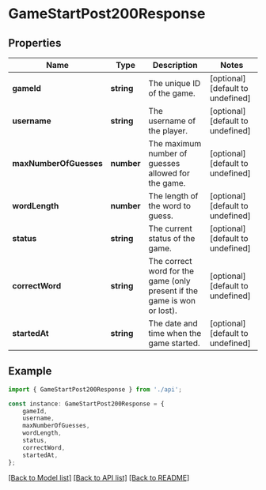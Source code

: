 # GameStartPost200Response


## Properties

Name | Type | Description | Notes
------------ | ------------- | ------------- | -------------
**gameId** | **string** | The unique ID of the game. | [optional] [default to undefined]
**username** | **string** | The username of the player. | [optional] [default to undefined]
**maxNumberOfGuesses** | **number** | The maximum number of guesses allowed for the game. | [optional] [default to undefined]
**wordLength** | **number** | The length of the word to guess. | [optional] [default to undefined]
**status** | **string** | The current status of the game. | [optional] [default to undefined]
**correctWord** | **string** | The correct word for the game (only present if the game is won or lost). | [optional] [default to undefined]
**startedAt** | **string** | The date and time when the game started. | [optional] [default to undefined]

## Example

```typescript
import { GameStartPost200Response } from './api';

const instance: GameStartPost200Response = {
    gameId,
    username,
    maxNumberOfGuesses,
    wordLength,
    status,
    correctWord,
    startedAt,
};
```

[[Back to Model list]](../README.md#documentation-for-models) [[Back to API list]](../README.md#documentation-for-api-endpoints) [[Back to README]](../README.md)
